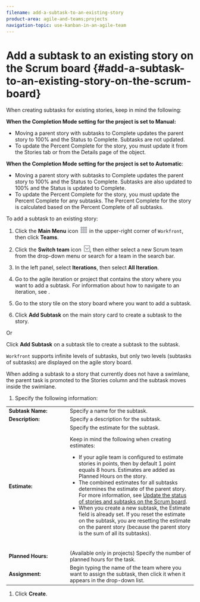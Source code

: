 ```yaml
---
filename: add-a-subtask-to-an-existing-story
product-area: agile-and-teams;projects
navigation-topic: use-kanban-in-an-agile-team
---
```





# Add a subtask to an existing story on the Scrum board {#add-a-subtask-to-an-existing-story-on-the-scrum-board}

When creating subtasks for existing stories, keep in mind the following:&nbsp;


**When the Completion Mode setting for the project is set to Manual:** 



* Moving a parent story with subtasks to Complete updates the parent story to 100% and the Status to Complete. Subtasks are not updated.
* To&nbsp;update the Percent Complete for the story, you must update it from the Stories tab or from the&nbsp;Details page of the object.


**When the Completion Mode setting for the project is set to Automatic**:&nbsp;



* Moving a parent story with subtasks to Complete updates the parent story to 100% and the Status to Complete. Subtasks are also&nbsp;updated to 100% and the Status is updated to Complete.
* To update the Percent Complete for the story, you must update the Percent Complete for any subtasks. The Percent Complete for the story is calculated based on the Percent Complete of all subtasks.


To add a subtask to an existing story:&nbsp;



1. Click the **Main Menu** icon ![](assets/main-menu-icon.png) in the upper-right corner of `Workfront`, then click **Teams**.

1. Click the **Switch team** icon ![](assets/switch-team-icon.png), then either select a new Scrum team from the drop-down menu or search for a team in the search bar.

1.  In the left panel, select **Iterations**, then select **All Iteration**.
1. Go to the agile iteration or project that contains the story&nbsp;where&nbsp;you want to add a subtask. For information about how to navigate to an iteration, see .
1. Go to the story tile on the story board where you want to add a subtask.
1.  Click **Add Subtask** on the main story card&nbsp;to create a subtask to the story.


   Or


   Click **Add Subtask**&nbsp;on a subtask tile to create a subtask to the subtask.


   `Workfront` supports infinite levels of subtasks, but only two levels (subtasks of subtasks)&nbsp;are displayed on the agile story board.


   When adding a subtask to a story that currently does not have a swimlane, the parent task is promoted to the Stories column and the subtask moves inside&nbsp;the swimlane.

1. Specify the following information:  

<table style="width: 100%;mc-table-style: url('../../../Resources/TableStyles/TableStyle-List-options-in-steps.css');" class="TableStyle-TableStyle-List-options-in-steps" cellspacing="0">
 <col class="TableStyle-TableStyle-List-options-in-steps-Column-Column1" style="width: 164px;">
 <col class="TableStyle-TableStyle-List-options-in-steps-Column-Column2">
 <tbody>
  <tr class="TableStyle-TableStyle-List-options-in-steps-Body-LightGray">
   <td class="TableStyle-TableStyle-List-options-in-steps-BodyE-Column1-LightGray"><b>Subtask Name:</b></td>
   <td class="TableStyle-TableStyle-List-options-in-steps-BodyD-Column2-LightGray"> Specify a name for the subtask.</td>
  </tr>
  <tr class="TableStyle-TableStyle-List-options-in-steps-Body-MediumGray">
   <td class="TableStyle-TableStyle-List-options-in-steps-BodyE-Column1-MediumGray"><b>Description:</b></td>
   <td class="TableStyle-TableStyle-List-options-in-steps-BodyD-Column2-MediumGray">Specify a description for the subtask.</td>
  </tr>
  <tr class="TableStyle-TableStyle-List-options-in-steps-Body-LightGray">
   <td class="TableStyle-TableStyle-List-options-in-steps-BodyE-Column1-LightGray"><b>Estimate:</b></td>
   <td class="TableStyle-TableStyle-List-options-in-steps-BodyD-Column2-LightGray">Specify the estimate for the subtask.<br><p>Keep in mind the following when creating estimates:</p>
    <ul>
     <li value="1">If your&nbsp;agile team is configured to estimate stories in points, then by default 1 point equals 8 hours. Estimates are added as Planned Hours on the story.</li>
     <li value="2">The combined&nbsp;estimates for all subtasks determines the estimate of&nbsp;the parent story. For more information, see <a href="update-status-of-stories-and-subtasks.md" class="MCXref xref">Update the status of stories and subtasks on the Scrum board</a>.</li>
     <li value="3">When you create a new subtask, the Estimate field is already set. If you reset the estimate on the subtask, you are resetting the estimate on the parent story (because the parent story is the sum of all its subtasks).</li>
    </ul><br></td>
  </tr>
  <tr class="TableStyle-TableStyle-List-options-in-steps-Body-MediumGray">
   <td class="TableStyle-TableStyle-List-options-in-steps-BodyE-Column1-MediumGray"><b>Planned Hours:</b></td>
   <td class="TableStyle-TableStyle-List-options-in-steps-BodyD-Column2-MediumGray"> (Available only in projects) Specify the number of planned hours for the task.</td>
  </tr>
  <tr class="TableStyle-TableStyle-List-options-in-steps-Body-LightGray">
   <td class="TableStyle-TableStyle-List-options-in-steps-BodyB-Column1-LightGray"><b>Assignment:</b></td>
   <td class="TableStyle-TableStyle-List-options-in-steps-BodyA-Column2-LightGray">Begin typing the name of the team where you want to assign the subtask, then click it when it appears in the drop-down list.</td>
  </tr>
 </tbody>
</table>


1. Click **Create**.


